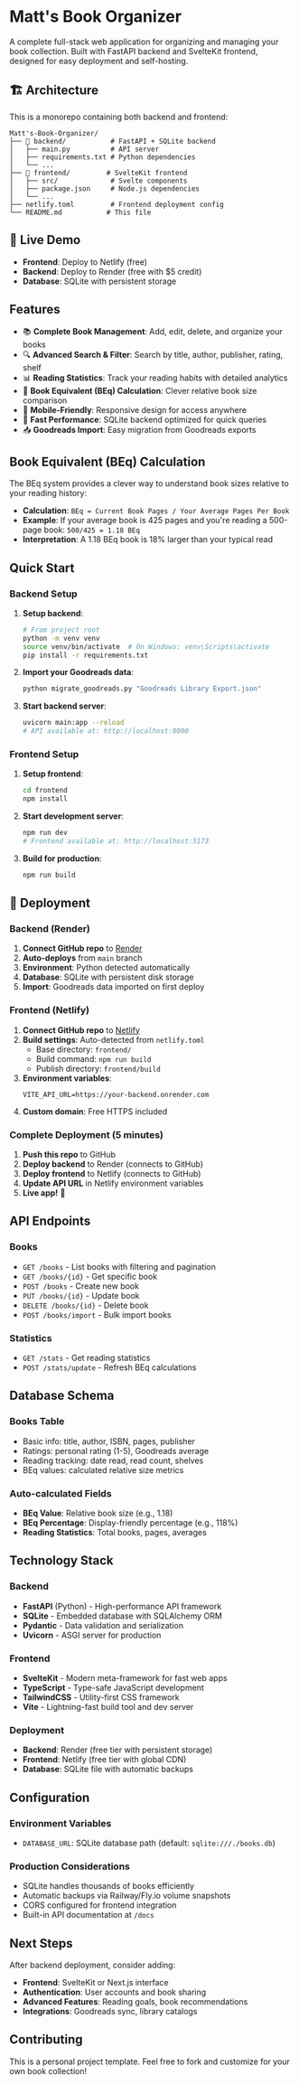 # Matt's Book Organizer

A complete full-stack web application for organizing and managing your book collection. Built with FastAPI backend and SvelteKit frontend, designed for easy deployment and self-hosting.

## 🏗️ Architecture

This is a monorepo containing both backend and frontend:

```
Matt's-Book-Organizer/
├── 📁 backend/           # FastAPI + SQLite backend
│   ├── main.py          # API server
│   ├── requirements.txt # Python dependencies
│   └── ...
├── 📁 frontend/         # SvelteKit frontend
│   ├── src/             # Svelte components
│   ├── package.json     # Node.js dependencies
│   └── ...
├── netlify.toml         # Frontend deployment config
└── README.md           # This file
```

## 🚀 Live Demo

- **Frontend**: Deploy to Netlify (free)
- **Backend**: Deploy to Render (free with $5 credit)
- **Database**: SQLite with persistent storage

## Features

- 📚 **Complete Book Management**: Add, edit, delete, and organize your books
- 🔍 **Advanced Search & Filter**: Search by title, author, publisher, rating, shelf
- 📊 **Reading Statistics**: Track your reading habits with detailed analytics
- 📏 **Book Equivalent (BEq) Calculation**: Clever relative book size comparison
- 📱 **Mobile-Friendly**: Responsive design for access anywhere
- 🚀 **Fast Performance**: SQLite backend optimized for quick queries
- 📥 **Goodreads Import**: Easy migration from Goodreads exports

## Book Equivalent (BEq) Calculation

The BEq system provides a clever way to understand book sizes relative to your reading history:

- **Calculation**: `BEq = Current Book Pages / Your Average Pages Per Book`
- **Example**: If your average book is 425 pages and you're reading a 500-page book: `500/425 = 1.18 BEq`
- **Interpretation**: A 1.18 BEq book is 18% larger than your typical read

## Quick Start

### Backend Setup

1. **Setup backend**:
   ```bash
   # From project root
   python -m venv venv
   source venv/bin/activate  # On Windows: venv\Scripts\activate
   pip install -r requirements.txt
   ```

2. **Import your Goodreads data**:
   ```bash
   python migrate_goodreads.py "Goodreads Library Export.json"
   ```

3. **Start backend server**:
   ```bash
   uvicorn main:app --reload
   # API available at: http://localhost:8000
   ```

### Frontend Setup

1. **Setup frontend**:
   ```bash
   cd frontend
   npm install
   ```

2. **Start development server**:
   ```bash
   npm run dev
   # Frontend available at: http://localhost:5173
   ```

3. **Build for production**:
   ```bash
   npm run build
   ```

## 🚀 Deployment

### Backend (Render)

1. **Connect GitHub repo** to [Render](https://render.com)
2. **Auto-deploys** from `main` branch
3. **Environment**: Python detected automatically
4. **Database**: SQLite with persistent disk storage
5. **Import**: Goodreads data imported on first deploy

### Frontend (Netlify) 

1. **Connect GitHub repo** to [Netlify](https://netlify.com)
2. **Build settings**: Auto-detected from `netlify.toml`
   - Base directory: `frontend/`
   - Build command: `npm run build` 
   - Publish directory: `frontend/build`
3. **Environment variables**:
   ```
   VITE_API_URL=https://your-backend.onrender.com
   ```
4. **Custom domain**: Free HTTPS included

### Complete Deployment (5 minutes)

1. **Push this repo** to GitHub
2. **Deploy backend** to Render (connects to GitHub)
3. **Deploy frontend** to Netlify (connects to GitHub) 
4. **Update API URL** in Netlify environment variables
5. **Live app!** 🎉

## API Endpoints

### Books
- `GET /books` - List books with filtering and pagination
- `GET /books/{id}` - Get specific book
- `POST /books` - Create new book
- `PUT /books/{id}` - Update book
- `DELETE /books/{id}` - Delete book
- `POST /books/import` - Bulk import books

### Statistics
- `GET /stats` - Get reading statistics
- `POST /stats/update` - Refresh BEq calculations

## Database Schema

### Books Table
- Basic info: title, author, ISBN, pages, publisher
- Ratings: personal rating (1-5), Goodreads average
- Reading tracking: date read, read count, shelves
- BEq values: calculated relative size metrics

### Auto-calculated Fields
- **BEq Value**: Relative book size (e.g., 1.18)
- **BEq Percentage**: Display-friendly percentage (e.g., 118%)
- **Reading Statistics**: Total books, pages, averages

## Technology Stack

### Backend
- **FastAPI** (Python) - High-performance API framework
- **SQLite** - Embedded database with SQLAlchemy ORM
- **Pydantic** - Data validation and serialization
- **Uvicorn** - ASGI server for production

### Frontend  
- **SvelteKit** - Modern meta-framework for fast web apps
- **TypeScript** - Type-safe JavaScript development
- **TailwindCSS** - Utility-first CSS framework
- **Vite** - Lightning-fast build tool and dev server

### Deployment
- **Backend**: Render (free tier with persistent storage)
- **Frontend**: Netlify (free tier with global CDN)
- **Database**: SQLite file with automatic backups

## Configuration

### Environment Variables
- `DATABASE_URL`: SQLite database path (default: `sqlite:///./books.db`)

### Production Considerations
- SQLite handles thousands of books efficiently
- Automatic backups via Railway/Fly.io volume snapshots
- CORS configured for frontend integration
- Built-in API documentation at `/docs`

## Next Steps

After backend deployment, consider adding:
- **Frontend**: SvelteKit or Next.js interface
- **Authentication**: User accounts and book sharing
- **Advanced Features**: Reading goals, book recommendations
- **Integrations**: Goodreads sync, library catalogs

## Contributing

This is a personal project template. Feel free to fork and customize for your own book collection!